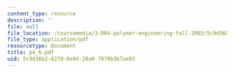 ```yaml
---
content_type: resource
description: ''
file: null
file_location: /coursemedia/3-064-polymer-engineering-fall-2003/5c9d36b282786e9d20a07079b3b7ae83_p4_6.pdf
file_type: application/pdf
resourcetype: Document
title: p4_6.pdf
uid: 5c9d36b2-8278-6e9d-20a0-7079b3b7ae83
---
```

